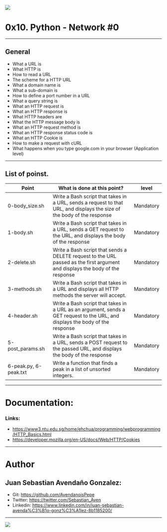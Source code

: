 ![](https://s3.amazonaws.com/intranet-projects-files/holbertonschool-higher-level_programming+/252/r_208403_QPSN8.jpg)

# 0x10. Python - Network #0

------------

## General
- What a URL is
- What HTTP is
- How to read a URL
- The scheme for a HTTP URL
- What a domain name is
- What a sub-domain is
- How to define a port number in a URL
- What a query string is
- What an HTTP request is
- What an HTTP response is
- What HTTP headers are
- What the HTTP message body is
- What an HTTP request method is
- What an HTTP response status code is
- What an HTTP Cookie is
- How to make a request with cURL
- What happens when you type google.com in your browser (Application level)

------------

## List of poinst.

|  Point | What is done at this point? | level |
| ------------ | ------------ | ------------ |
| 0-body_size.sh | Write a Bash script that takes in a URL, sends a request to that URL, and displays the size of the body of the response | Mandatory |
| 1-body.sh | Write a Bash script that takes in a URL, sends a GET request to the URL, and displays the body of the response | Mandatory |
| 2-delete.sh | Write a Bash script that sends a DELETE request to the URL passed as the first argument and displays the body of the response | Mandatory |
| 3-methods.sh | Write a Bash script that takes in a URL and displays all HTTP methods the server will accept. | Mandatory |
| 4-header.sh | Write a Bash script that takes in a URL as an argument, sends a GET request to the URL, and displays the body of the response | Mandatory |
| 5-post_params.sh | Write a Bash script that takes in a URL, sends a POST request to the passed URL, and displays the body of the response | Mandatory |
| 6-peak.py, 6-peak.txt | Write a function that finds a peak in a list of unsorted integers. | Mandatory |

------------

# Documentation:
### Links:

- https://www3.ntu.edu.sg/home/ehchua/programming/webprogramming/HTTP_Basics.html
- https://developer.mozilla.org/en-US/docs/Web/HTTP/Cookies

------------

# Author


## Juan Sebastian Avendaño Gonzalez:
- Git: https://github.com/AvendanoisPepe
- Twitter: https://twitter.com/Sebastian_Aven
- Linkedin: https://www.linkedin.com/in/juan-sebastian-avenda%C3%B1o-gonz%C3%A1lez-8b1185200/


------------


![](https://scontent.fbog4-1.fna.fbcdn.net/v/t39.30808-6/271153206_3074657909465585_6907762404450913633_n.jpg?_nc_cat=105&_nc_rgb565=1&ccb=1-5&_nc_sid=730e14&_nc_ohc=Wm9imN7mxqAAX_DgRTy&_nc_ht=scontent.fbog4-1.fna&oh=00_AT9bMuywrpnZKR3yaTAPu-lqwQ0uJpFTGIYQPM2wabvWlg&oe=61EB1180)
